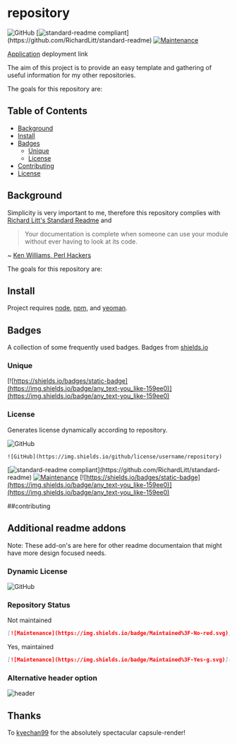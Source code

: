 # repository 

![GitHub](https://img.shields.io/github/license/zothsu/template) [![standard-readme compliant](https://img.shields.io/badge/readme%20style-standard-g.svg?)](https://github.com/RichardLitt/standard-readme) [![Maintenance](https://img.shields.io/badge/Maintained%3F-Yes-g.svg)](https://shields.io/badges/static-badge) 

[Application](z.netlify.app/) deployment link

The aim of this project is to provide an easy template and gathering of useful information for my other repositories. 

The goals for this repository are:

## Table of Contents

- [Background](#background)
- [Install](#install)
- [Badges](#badges)
  - [Unique](#unique)
  - [License](#license) 
- [Contributing](#contributing)
- [License](#license)

## Background

Simplicity is very important to me, therefore this repository complies with [Richard Litt's ](https://github.com/RichardLitt/) [Standard Readme](https://github.com/RichardLitt/standard-readme) and  

> Your documentation is complete when someone can use your module without ever
having to look at its code. 

~ [Ken Williams, Perl Hackers](http://mathforum.org/ken/perl_modules.html#document)


The goals for this repository are:


## Install

Project requires [node](https://nodejs.org), [npm](https://npmjs.com), and [yeoman](http://yeoman.io/).

## Badges

A collection of some frequently used badges. Badges from [shields.io](https://img.shields.io)

### Unique
[![https://shields.io/badges/static-badge](https://img.shields.io/badge/any_text-you_like-159ee0)](https://img.shields.io/badge/any_text-you_like-159ee0)

### License

Generates license dynamically according to repository.

![GitHub](https://img.shields.io/github/license/zothsu/template) 

```
![GitHub](https://img.shields.io/github/license/username/repository) 
```

[![standard-readme compliant](https://img.shields.io/badge/readme%20style-standard-g.svg?)](https://github.com/RichardLitt/standard-readme) [![Maintenance](https://img.shields.io/badge/Maintained%3F-Yes-g.svg)](https://shields.io/badges/static-badge) [![https://shields.io/badges/static-badge](https://img.shields.io/badge/any_text-you_like-159ee0)](https://img.shields.io/badge/any_text-you_like-159ee0)

##contributing



## Additional readme addons

Note: These add-on's are here for other readme documentaion that might have more design focused needs.

### Dynamic License

![GitHub](https://img.shields.io/github/license/zothsu/template)

### Repository Status

Not maintained

```md
[![Maintenance](https://img.shields.io/badge/Maintained%3F-No-red.svg)](https://shields.io/badges/static-badge)
```

Yes, maintained 
```md
[![Maintenance](https://img.shields.io/badge/Maintained%3F-Yes-g.svg)](https://shields.io/badges/static-badge)
```



### Alternative header option
![header](https://capsule-render.vercel.app/api?type=wave&color=auto&height=300&section=header&text=application%20name&fontSize=60)

## Thanks

To [kyechan99](https://github.com/kyechan99/capsule-render) for the absolutely spectacular capsule-render!
